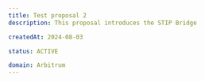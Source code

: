 ```yaml
---
title: Test proposal 2
description: This proposal introduces the STIP Bridge

createdAt: 2024-08-03

status: ACTIVE

domain: Arbitrum
---
```

